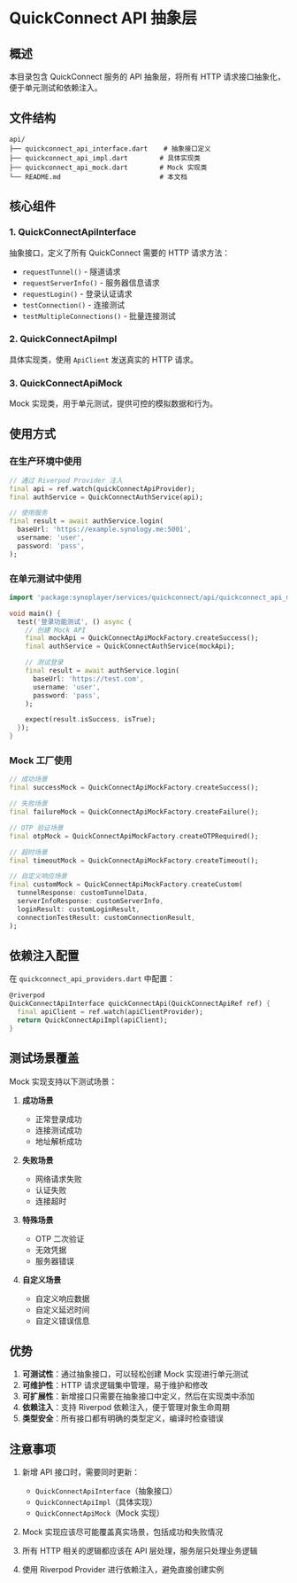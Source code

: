 # QuickConnect API 抽象层

## 概述

本目录包含 QuickConnect 服务的 API 抽象层，将所有 HTTP 请求接口抽象化，便于单元测试和依赖注入。

## 文件结构

```
api/
├── quickconnect_api_interface.dart    # 抽象接口定义
├── quickconnect_api_impl.dart        # 具体实现类
├── quickconnect_api_mock.dart        # Mock 实现类
└── README.md                         # 本文档
```

## 核心组件

### 1. QuickConnectApiInterface

抽象接口，定义了所有 QuickConnect 需要的 HTTP 请求方法：

- `requestTunnel()` - 隧道请求
- `requestServerInfo()` - 服务器信息请求
- `requestLogin()` - 登录认证请求
- `testConnection()` - 连接测试
- `testMultipleConnections()` - 批量连接测试

### 2. QuickConnectApiImpl

具体实现类，使用 `ApiClient` 发送真实的 HTTP 请求。

### 3. QuickConnectApiMock

Mock 实现类，用于单元测试，提供可控的模拟数据和行为。

## 使用方式

### 在生产环境中使用

```dart
// 通过 Riverpod Provider 注入
final api = ref.watch(quickConnectApiProvider);
final authService = QuickConnectAuthService(api);

// 使用服务
final result = await authService.login(
  baseUrl: 'https://example.synology.me:5001',
  username: 'user',
  password: 'pass',
);
```

### 在单元测试中使用

```dart
import 'package:synoplayer/services/quickconnect/api/quickconnect_api_mock.dart';

void main() {
  test('登录功能测试', () async {
    // 创建 Mock API
    final mockApi = QuickConnectApiMockFactory.createSuccess();
    final authService = QuickConnectAuthService(mockApi);

    // 测试登录
    final result = await authService.login(
      baseUrl: 'https://test.com',
      username: 'user',
      password: 'pass',
    );

    expect(result.isSuccess, isTrue);
  });
}
```

### Mock 工厂使用

```dart
// 成功场景
final successMock = QuickConnectApiMockFactory.createSuccess();

// 失败场景
final failureMock = QuickConnectApiMockFactory.createFailure();

// OTP 验证场景
final otpMock = QuickConnectApiMockFactory.createOTPRequired();

// 超时场景
final timeoutMock = QuickConnectApiMockFactory.createTimeout();

// 自定义响应场景
final customMock = QuickConnectApiMockFactory.createCustom(
  tunnelResponse: customTunnelData,
  serverInfoResponse: customServerInfo,
  loginResult: customLoginResult,
  connectionTestResult: customConnectionResult,
);
```

## 依赖注入配置

在 `quickconnect_api_providers.dart` 中配置：

```dart
@riverpod
QuickConnectApiInterface quickConnectApi(QuickConnectApiRef ref) {
  final apiClient = ref.watch(apiClientProvider);
  return QuickConnectApiImpl(apiClient);
}
```

## 测试场景覆盖

Mock 实现支持以下测试场景：

1. **成功场景**
   - 正常登录成功
   - 连接测试成功
   - 地址解析成功

2. **失败场景**
   - 网络请求失败
   - 认证失败
   - 连接超时

3. **特殊场景**
   - OTP 二次验证
   - 无效凭据
   - 服务器错误

4. **自定义场景**
   - 自定义响应数据
   - 自定义延迟时间
   - 自定义错误信息

## 优势

1. **可测试性**：通过抽象接口，可以轻松创建 Mock 实现进行单元测试
2. **可维护性**：HTTP 请求逻辑集中管理，易于维护和修改
3. **可扩展性**：新增接口只需要在抽象接口中定义，然后在实现类中添加
4. **依赖注入**：支持 Riverpod 依赖注入，便于管理对象生命周期
5. **类型安全**：所有接口都有明确的类型定义，编译时检查错误

## 注意事项

1. 新增 API 接口时，需要同时更新：
   - `QuickConnectApiInterface`（抽象接口）
   - `QuickConnectApiImpl`（具体实现）
   - `QuickConnectApiMock`（Mock 实现）

2. Mock 实现应该尽可能覆盖真实场景，包括成功和失败情况

3. 所有 HTTP 相关的逻辑都应该在 API 层处理，服务层只处理业务逻辑

4. 使用 Riverpod Provider 进行依赖注入，避免直接创建实例
